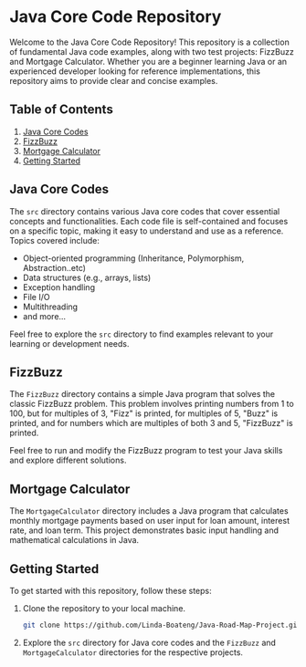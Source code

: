 # Java Core Code Repository

Welcome to the Java Core Code Repository! This repository is a collection of fundamental Java code examples, along with two test projects: FizzBuzz and Mortgage Calculator. Whether you are a beginner learning Java or an experienced developer looking for reference implementations, this repository aims to provide clear and concise examples.

## Table of Contents

1. [Java Core Codes](#java-core-codes)
2. [FizzBuzz](#fizzbuzz)
3. [Mortgage Calculator](#mortgage-calculator)
4. [Getting Started](#getting-started)

## Java Core Codes

The `src` directory contains various Java core codes that cover essential concepts and functionalities. Each code file is self-contained and focuses on a specific topic, making it easy to understand and use as a reference. Topics covered include:

- Object-oriented programming (Inheritance, Polymorphism, Abstraction..etc)
- Data structures (e.g., arrays, lists)
- Exception handling
- File I/O
- Multithreading
- and more...

Feel free to explore the `src` directory to find examples relevant to your learning or development needs.

## FizzBuzz

The `FizzBuzz` directory contains a simple Java program that solves the classic FizzBuzz problem. This problem involves printing numbers from 1 to 100, but for multiples of 3, "Fizz" is printed, for multiples of 5, "Buzz" is printed, and for numbers which are multiples of both 3 and 5, "FizzBuzz" is printed.

Feel free to run and modify the FizzBuzz program to test your Java skills and explore different solutions.

## Mortgage Calculator

The `MortgageCalculator` directory includes a Java program that calculates monthly mortgage payments based on user input for loan amount, interest rate, and loan term. This project demonstrates basic input handling and mathematical calculations in Java.


## Getting Started

To get started with this repository, follow these steps:

1. Clone the repository to your local machine.
   ```bash
   git clone https://github.com/Linda-Boateng/Java-Road-Map-Project.git
   ```

2. Explore the `src` directory for Java core codes and the `FizzBuzz` and `MortgageCalculator` directories for the respective projects.

